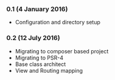 ### 0.1 (4 January 2016)
* Configuration and directory setup

### 0.2 (12 July 2016)
* Migrating to composer based project
* Migrating to PSR-4
* Base class architect
* View and Routing mapping